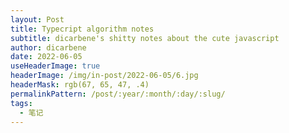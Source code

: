 ```yaml
---
layout: Post
title: Typecript algorithm notes
subtitle: dicarbene's shitty notes about the cute javascript
author: dicarbene
date: 2022-06-05
useHeaderImage: true
headerImage: /img/in-post/2022-06-05/6.jpg
headerMask: rgb(67, 65, 47, .4)
permalinkPattern: /post/:year/:month/:day/:slug/
tags:
  - 笔记
---
```

